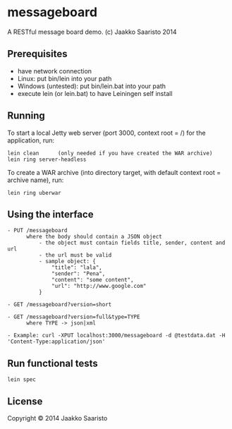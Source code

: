 # messageboard

A RESTful message board demo. (c) Jaakko Saaristo 2014

## Prerequisites

- have network connection
- Linux: put bin/lein into your path
- Windows (untested): put bin/lein.bat into your path
- execute lein (or lein.bat) to have Leiningen self install

## Running

To start a local Jetty web server (port 3000, context root = /) for the application, run:

    lein clean      (only needed if you have created the WAR archive)
    lein ring server-headless

To create a WAR archive (into directory target, with default context root = archive name), run:

    lein ring uberwar

## Using the interface

    - PUT /messageboard
          where the body should contain a JSON object
              - the object must contain fields title, sender, content and url
              - the url must be valid
              - sample object: {
                  "title": "lala",
                  "sender": "Pena",
                  "content": "some content",
                  "url": "http://www.google.com"
              }

    - GET /messageboard?version=short

    - GET /messageboard?version=full&type=TYPE
          where TYPE -> json|xml

    - Example: curl -XPUT localhost:3000/messageboard -d @testdata.dat -H 'Content-Type:application/json'

## Run functional tests

    lein spec

## License

Copyright © 2014 Jaakko Saaristo

